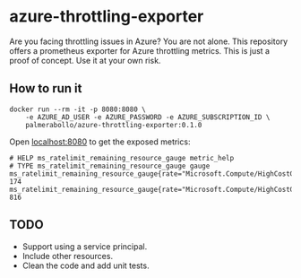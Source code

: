 # azure-throttling-exporter

Are you facing throttling issues in Azure? You are not alone.
This repository offers a prometheus exporter for Azure throttling metrics.
This is just a proof of concept. Use it at your own risk.

## How to run it

```
docker run --rm -it -p 8080:8080 \
    -e AZURE_AD_USER -e AZURE_PASSWORD -e AZURE_SUBSCRIPTION_ID \
    palmerabollo/azure-throttling-exporter:0.1.0
```

Open [localhost:8080](http://localhost:8080) to get the exposed metrics:
```
# HELP ms_ratelimit_remaining_resource_gauge metric_help
# TYPE ms_ratelimit_remaining_resource_gauge gauge
ms_ratelimit_remaining_resource_gauge{rate="Microsoft.Compute/HighCostGetVMScaleSet3Min"} 174
ms_ratelimit_remaining_resource_gauge{rate="Microsoft.Compute/HighCostGetVMScaleSet30Min"} 816
```

## TODO

- Support using a service principal.
- Include other resources.
- Clean the code and add unit tests.
